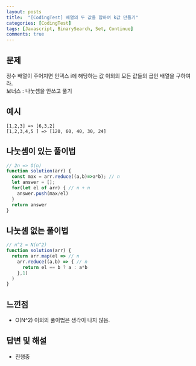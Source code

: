 ```yaml
---
layout: posts
title:  "[CodingTest] 배열의 두 값을 합하여 k값 만들기"
categories: [CodingTest]
tags: [Javascript, BinarySearch, Set, Continue]
comments: true
---
```

## 문제
정수 배열이 주어지면 인덱스 i에 해당하는 값 이외의 모든 값들의 곱인 배열을 구하여라.  
보너스 : 나눗셈을 안쓰고 풀기

## 예시
```
[1,2,3] => [6,3,2]
[1,2,3,4,5 ] => [120, 60, 40, 30, 24]
```

## 나눗셈이 있는 풀이법
```javascript
// 2n => O(n)
function solution(arr) {
  const max = arr.reduce((a,b)=>a*b); // n
  let answer = [];
  for(let el of arr) { // n + n
    answer.push(max/el)
  }
  return answer
}
```

## 나눗셈 없는 풀이법
```javascript
// n^2 = N(n^2)
function solution(arr) {
  return arr.map(el => // n
    arr.reduce((a,b) => { // n
      return el == b ? a : a*b
    },1)
  )
}
```

## 느낀점
- O(N^2) 이외의 풀이법은 생각이 나지 않음.

## 답변 및 해설
- 진행중